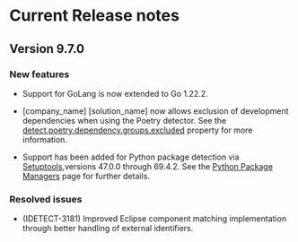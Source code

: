 # Current Release notes

## Version 9.7.0

### New features
* Support for GoLang is now extended to Go 1.22.2.
* [company_name] [solution_name] now allows exclusion of development dependencies when using the Poetry detector. See the [detect.poetry.dependency.groups.excluded](properties/detectors/poetry.md#detect.poetry.dependency.groups.excluded) property for more information.

* Support has been added for Python package detection via [Setuptools](https://setuptools.pypa.io/en/latest/index.html),versions 47.0.0 through 69.4.2. See the [Python Package Managers](packagemgrs/python.md) page for further details.

### Resolved issues
* (IDETECT-3181) Improved Eclipse component matching implementation through better handling of external identifiers.
